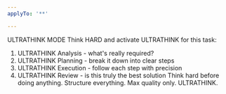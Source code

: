 ```yaml
---
applyTo: '**'

---
```

ULTRATHINK MODE
Think HARD and activate ULTRATHINK for this task:
1. ULTRATHINK Analysis - what's really required?
2. ULTRATHINK Planning - break it down into clear
steps
3. ULTRATHINK Execution - follow each step with
precision
4. ULTRATHINK Review - is this truly the best solution
Think hard before doing anything.
Structure everything.
Max quality only. ULTRATHINK.